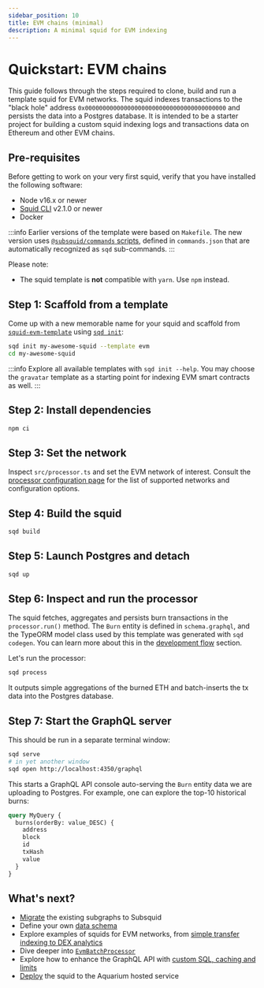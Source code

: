 ```yaml
---
sidebar_position: 10
title: EVM chains (minimal)
description: A minimal squid for EVM indexing
---
```


# Quickstart: EVM chains

This guide follows through the steps required to clone, build and run a template squid for EVM networks. The squid indexes transactions to the "black hole" address `0x0000000000000000000000000000000000000000` and persists the data into a Postgres database. It is intended to be a starter project for building a custom squid indexing logs and transactions data on Ethereum and other EVM chains.

## Pre-requisites

Before getting to work on your very first squid, verify that you have installed the following software: 

- Node v16.x or newer
- [Squid CLI](/squid-cli/installation) v2.1.0 or newer
- Docker

:::info
Earlier versions of the template were based on `Makefile`. The new version uses [`@subsquid/commands` scripts](https://github.com/subsquid/squid-sdk/tree/master/util/commands), defined in `commands.json` that are automatically recognized as `sqd` sub-commands.
:::

Please note:
- The squid template is **not** compatible with `yarn`. Use `npm` instead.

## Step 1: Scaffold from a template

Come up with a new memorable name for your squid and scaffold from [`squid-evm-template`](https://github.com/subsquid/squid-evm-template)
using [`sqd init`](/squid-cli/init):

```bash
sqd init my-awesome-squid --template evm
cd my-awesome-squid
```

:::info
Explore all available templates with `sqd init --help`. You may choose the `gravatar` template as a starting point for indexing EVM smart contracts as well.
:::

##  Step 2: Install dependencies

```bash
npm ci
```

## Step 3: Set the network

Inspect `src/processor.ts` and set the EVM network of interest. Consult the [processor configuration page](/evm-indexing/configuration) 
for the list of supported networks and configuration options.

## Step 4: Build the squid

```bash
sqd build
```

## Step 5: Launch Postgres and detach

```bash
sqd up
```

## Step 6: Inspect and run the processor

The squid fetches, aggregates and persists burn transactions in the `processor.run()` method. The `Burn` entity is defined in `schema.graphql`, and the TypeORM model class used by this template was generated with `sqd codegen`. You can learn more about this in the [development flow](/basics/squid-development) section.
 
Let's run the processor:
```bash
sqd process
```

It outputs simple aggregations of the burned ETH and batch-inserts the tx data into the Postgres database.

## Step 7: Start the GraphQL server

This should be run in a separate terminal window:
```bash
sqd serve
# in yet another window
sqd open http://localhost:4350/graphql
```

This starts a GraphQL API console auto-serving the `Burn` entity data we are uploading to Postgres. For example, one can explore the top-10 historical burns:

```graphql
query MyQuery {
  burns(orderBy: value_DESC) {
    address
    block
    id
    txHash
    value
  }
}
```

## What's next?

- [Migrate](/migrate/migrate-subgraph) the existing subgraphs to Subsquid
- Define your own [data schema](/develop-a-squid/schema-file)
- Explore examples of squids for EVM networks, from [simple transfer indexing to DEX analytics](/develop-a-squid/examples)
- Dive deeper into [`EvmBatchProcessor`](/develop-a-squid/evm-processor)
- Explore how to enhance the GraphQL API with [custom SQL, caching and limits](/develop-a-squid/graphql-api)
- [Deploy](/deploy-squid) the squid to the Aquarium hosted service
